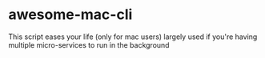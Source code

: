 # awesome-mac-cli
This script eases your life (only for mac users) largely used if you're having multiple micro-services to run in the background
